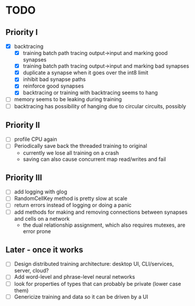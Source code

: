 # TODO

## Priority I
- [x] backtracing
  - [x] training batch path tracing output->input and marking good synapses
  - [x] training batch path tracing output->input and marking bad synapses
  - [x] duplicate a synapse when it goes over the int8 limit
  - [x] inhibit bad synapse paths
  - [x] reinforce good synapses
  - [x] backtracing or training with backtracing seems to hang
- [ ] memory seems to be leaking during training
- [ ] backtracing has possibility of hanging due to circular circuits, possibly

## Priority II
- [ ] profile CPU again
- [ ] Periodically save back the threaded training to original
    - currently we lose all training on a crash
    - saving can also cause concurrent map read/writes and fail

## Priority III
- [ ] add logging with glog
- [ ] RandomCellKey method is pretty slow at scale
- [ ] return errors instead of logging or doing a panic
- [ ] add methods for making and removing connections between synapses and cells on a network
    - the dual relationship assignment, which also requires mutexes, are error prone

## Later - once it works
- [ ] Design distributed training architecture: desktop UI, CLI/services, server, cloud?
- [ ] Add word-level and phrase-level neural networks
- [ ] look for properties of types that can probably be private (lower case them)
- [ ] Genericize training and data so it can be driven by a UI
